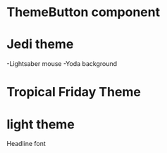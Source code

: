 # ThemeButton component

# Jedi theme

-Lightsaber mouse
-Yoda background

# Tropical Friday Theme

# light theme

Headline font
